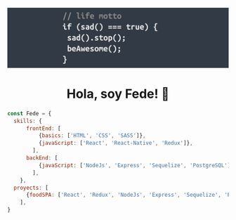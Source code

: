 ![front](./images/front.jpg)

<h1 align="center"> Hola, soy Fede! 👋 </h1>

```js
const Fede = {
  skills: {
      frontEnd: [
          {basics: ['HTML', 'CSS', 'SASS']},
          {javaScript: ['React', 'React-Native', 'Redux']},
        ],
      backEnd: [
          {javaScript: ['NodeJs', 'Express', 'Sequelize', 'PostgreSQL']},
        ],
    },
  proyects: [
      {foodSPA: ['React', 'Redux', 'NodeJs', 'Express', 'Sequelize', 'PostgreSQL']},
    ],
}
```